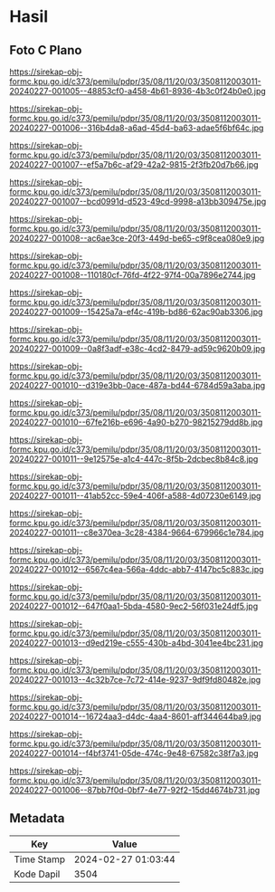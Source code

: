 # Hasil

## Foto C Plano

https://sirekap-obj-formc.kpu.go.id/c373/pemilu/pdpr/35/08/11/20/03/3508112003011-20240227-001005--48853cf0-a458-4b61-8936-4b3c0f24b0e0.jpg

https://sirekap-obj-formc.kpu.go.id/c373/pemilu/pdpr/35/08/11/20/03/3508112003011-20240227-001006--316b4da8-a6ad-45d4-ba63-adae5f6bf64c.jpg

https://sirekap-obj-formc.kpu.go.id/c373/pemilu/pdpr/35/08/11/20/03/3508112003011-20240227-001007--ef5a7b6c-af29-42a2-9815-2f3fb20d7b66.jpg

https://sirekap-obj-formc.kpu.go.id/c373/pemilu/pdpr/35/08/11/20/03/3508112003011-20240227-001007--bcd0991d-d523-49cd-9998-a13bb309475e.jpg

https://sirekap-obj-formc.kpu.go.id/c373/pemilu/pdpr/35/08/11/20/03/3508112003011-20240227-001008--ac6ae3ce-20f3-449d-be65-c9f8cea080e9.jpg

https://sirekap-obj-formc.kpu.go.id/c373/pemilu/pdpr/35/08/11/20/03/3508112003011-20240227-001008--110180cf-76fd-4f22-97f4-00a7896e2744.jpg

https://sirekap-obj-formc.kpu.go.id/c373/pemilu/pdpr/35/08/11/20/03/3508112003011-20240227-001009--15425a7a-ef4c-419b-bd86-62ac90ab3306.jpg

https://sirekap-obj-formc.kpu.go.id/c373/pemilu/pdpr/35/08/11/20/03/3508112003011-20240227-001009--0a8f3adf-e38c-4cd2-8479-ad59c9620b09.jpg

https://sirekap-obj-formc.kpu.go.id/c373/pemilu/pdpr/35/08/11/20/03/3508112003011-20240227-001010--d319e3bb-0ace-487a-bd44-6784d59a3aba.jpg

https://sirekap-obj-formc.kpu.go.id/c373/pemilu/pdpr/35/08/11/20/03/3508112003011-20240227-001010--67fe216b-e696-4a90-b270-98215279dd8b.jpg

https://sirekap-obj-formc.kpu.go.id/c373/pemilu/pdpr/35/08/11/20/03/3508112003011-20240227-001011--9e12575e-a1c4-447c-8f5b-2dcbec8b84c8.jpg

https://sirekap-obj-formc.kpu.go.id/c373/pemilu/pdpr/35/08/11/20/03/3508112003011-20240227-001011--41ab52cc-59e4-406f-a588-4d07230e6149.jpg

https://sirekap-obj-formc.kpu.go.id/c373/pemilu/pdpr/35/08/11/20/03/3508112003011-20240227-001011--c8e370ea-3c28-4384-9664-679966c1e784.jpg

https://sirekap-obj-formc.kpu.go.id/c373/pemilu/pdpr/35/08/11/20/03/3508112003011-20240227-001012--6567c4ea-566a-4ddc-abb7-4147bc5c883c.jpg

https://sirekap-obj-formc.kpu.go.id/c373/pemilu/pdpr/35/08/11/20/03/3508112003011-20240227-001012--647f0aa1-5bda-4580-9ec2-56f031e24df5.jpg

https://sirekap-obj-formc.kpu.go.id/c373/pemilu/pdpr/35/08/11/20/03/3508112003011-20240227-001013--d9ed219e-c555-430b-a4bd-3041ee4bc231.jpg

https://sirekap-obj-formc.kpu.go.id/c373/pemilu/pdpr/35/08/11/20/03/3508112003011-20240227-001013--4c32b7ce-7c72-414e-9237-9df9fd80482e.jpg

https://sirekap-obj-formc.kpu.go.id/c373/pemilu/pdpr/35/08/11/20/03/3508112003011-20240227-001014--16724aa3-d4dc-4aa4-8601-aff344644ba9.jpg

https://sirekap-obj-formc.kpu.go.id/c373/pemilu/pdpr/35/08/11/20/03/3508112003011-20240227-001014--f4bf3741-05de-474c-9e48-67582c38f7a3.jpg

https://sirekap-obj-formc.kpu.go.id/c373/pemilu/pdpr/35/08/11/20/03/3508112003011-20240227-001006--87bb7f0d-0bf7-4e77-92f2-15dd4674b731.jpg


## Metadata

| Key        | Value               |
| ---------- | ------------------- |
| Time Stamp | 2024-02-27 01:03:44 |
| Kode Dapil | 3504                |



